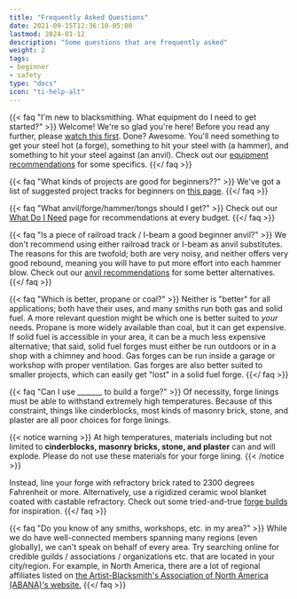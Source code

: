 ```yaml
---
title: "Frequently Asked Questions"
date: 2021-09-15T12:36:10-05:00
lastmod: 2024-01-12
description: "Some questions that are frequently asked"
weight: 2
tags:
- beginner
- safety
type: "docs"
icon: "ti-help-alt"
---
```

{{< faq "I'm new to blacksmithing. What equipment do I need to get started?" >}}
Welcome! We're so glad you're here! Before you read any further, please [watch this first](/pages/getting_started/safety). Done? Awesome. You'll need something to get your steel hot (a forge), something to hit your steel with (a hammer), and something to hit your steel against (an anvil). Check out our [equipment recommendations](/pages/getting_started/what_do_i_need) for some specifics.
{{</ faq >}}

{{< faq "What kinds of projects are good for beginners??" >}}
We've got a list of suggested project tracks for beginners on [this page](/pages/getting_started/what_should_i_make).
{{</ faq >}}

{{< faq "What anvil/forge/hammer/tongs should I get?" >}}
Check out our [What Do I Need](pages/getting_started/what_do_i_need) page for recommendations at every budget.
{{</ faq >}}

{{< faq "Is a piece of railroad track / I-beam a good beginner anvil?" >}}
We don't recommend using either railroad track or I-beam as anvil substitutes. The reasons for this are twofold; both are very noisy, and neither offers very good rebound, meaning you will have to put more effort into each hammer blow. Check out our [anvil recommendations](/pages/equipment/equipment#anvils) for some better alternatives.
{{</ faq >}}

{{< faq "Which is better, propane or coal?" >}}
Neither is "better" for all applications; both have their uses, and many smiths run both gas and solid fuel. A more relevant question might be which one is better suited to *your* needs. Propane is more widely available than coal, but it can get expensive. If solid fuel is accessible in your area, it can be a much less expensive alternative; that said, solid fuel forges must either be run outdoors or in a shop with a chimney and hood. Gas forges can be run inside a garage or workshop with proper ventilation. Gas forges are also better suited to smaller projects, which can easily get "lost" in a solid fuel forge.
{{</ faq >}}

{{< faq "Can I use _______ to build a forge?" >}}
Of necessity, forge linings must be able to withstand extremely high temperatures. Because of this constraint, things like cinderblocks, most kinds of masonry brick, stone, and plaster are all poor choices for forge linings.

{{< notice warning >}}
At high temperatures, materials including but not limited to **cinderblocks, masonry bricks, stone, and plaster** can and will explode. Please do not use these materials for your forge lining.
{{< /notice >}}

Instead, line your forge with refractory brick rated to 2300 degrees Fahrenheit or more. Alternatively, use a rigidized ceramic wool blanket coated with castable refractory. Check out some tried-and-true [forge builds](/pages/equipment/diy/#forges) for inspiration.
{{</ faq >}}

{{< faq "Do you know of any smiths, workshops, etc. in my area?" >}}
While we do have well-connected members spanning many regions (even globally), we can't speak on behalf of every area. Try searching online for credible guilds / associations / organizations etc. that are located in your city/region. For example, in North America, there are a lot of regional affiliates listed on [the Artist-Blacksmith's Association of North America (ABANA)'s website.](https://abana.org/affiliates/directory/)
{{</ faq >}}
